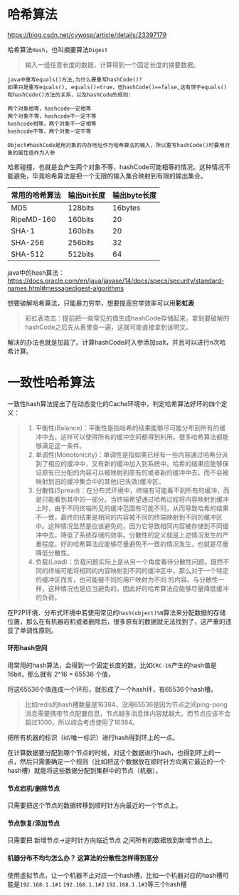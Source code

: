 # 哈希算法

https://blog.csdn.net/cywosp/article/details/23397179

哈希算法`Hash`，也叫摘要算法`Digest`

> 输入一组任意长度的数据，计算得到一个固定长度的摘要数据。

```
java中重写equals()方法,为什么要重写hashCode()?
如果只是重写equals(), equals()=true，但hashCode()==false,这有悖于equals()和hashCode()方法的关系，以及hashCode的规则:

两个对象相等，hashcode一定相等
两个对象不等，hashcode不一定不等
hashcode相等，两个对象不一定相等
hashcode不等，两个对象一定不等

Object#hashCode是用对象的内存地址作为哈希算法的输入，所以重写hashCode()时要用对象的属性值作为入参
```

哈希碰撞，也就是会产生两个对象不等，hashCode可能相等的情况。这种情况不能避免，毕竟哈希算法是把一个无限的输入集合映射到有限的输出集合。

| 常用的哈希算法 | 输出bit长度 | 输出byte长度 |
| -------------- | ----------- | ------------ |
| MD5            | 128bits     | 16bytes      |
| RipeMD-160     | 160bits     | 20           |
| SHA-1          | 160bits     | 20           |
| SHA-256        | 256bits     | 32           |
| SHA-512        | 512bits     | 64           |

java中的hash算法：https://docs.oracle.com/en/java/javase/14/docs/specs/security/standard-names.html#messagedigest-algorithms



想要破解哈希算法，只能暴力穷举，想要提高穷举效率可以用**彩虹表**

> 彩虹表攻击：提前把一些常见的值生成hashCode存储起来，拿到要破解的hashCode之后先从表里查一遍，这就可能直接拿到该明文。

解决的办法也就是加盐了。计算hashCode时入参添加salt，并且可以进行n次哈希计算。





# 一致性哈希算法

一致性hash算法提出了在动态变化的Cache环境中，判定哈希算法好坏的四个定义：

> 1. 平衡性(Balance)：平衡性是指哈希的结果能够尽可能分布到所有的缓冲中去，这样可以使得所有的缓冲空间都得到利用。很多哈希算法都能够满足这一条件。
> 2. 单调性(Monotonicity)：单调性是指如果已经有一些内容通过哈希分派到了相应的缓冲中，又有新的缓冲加入到系统中。哈希的结果应能够保证原有已分配的内容可以被映射到原有的或者新的缓冲中去，而不会被映射到旧的缓冲集合中的其他(已失效)缓冲区。 
> 3. 分散性(Spread)：在分布式环境中，终端有可能看不到所有的缓冲，而是只能看到其中的一部分。当终端希望通过哈希过程将内容映射到缓冲上时，由于不同终端所见的缓冲范围有可能不同，从而导致哈希的结果不一致，最终的结果是相同的内容被不同的终端映射到不同的缓冲区中。这种情况显然是应该避免的，因为它导致相同内容被存储到不同缓冲中去，降低了系统存储的效率。分散性的定义就是上述情况发生的严重程度。好的哈希算法应能够尽量避免不一致的情况发生，也就是尽量降低分散性。 
> 4. 负载(Load)：负载问题实际上是从另一个角度看待分散性问题。既然不同的终端可能将相同的内容映射到不同的缓冲区中，那么对于一个特定的缓冲区而言，也可能被不同的用户映射为不同 的内容。与分散性一样，这种情况也是应当避免的，因此好的哈希算法应能够尽量降低缓冲的负荷。

在P2P环境、分布式环境中若使用常见的`hash(object)%N`算法来分配数据的存储位置，那么在有机器宕机或者删除后，很多原有的数据就无法找到了，这严重的违反了单调性原则。



#### 环形hash空间

用常用的hash算法，会得到一个固定长度的数，比如`CRC-16`产生的hash值是16bit，那么就有 2^16 = 65536 个值，

将这65536个值连成一个环形，就形成了一个hash环，有65536个hash槽。

> 比如redis的hash槽数量是16384，没用65536是因为节点之间ping-pong消息需要携带节点配置信息，节点越多消息体内容就越大。而节点应该不会超过1000，所以综合考虑使用了16384。

把所有机器的标识（id/唯一标识）进行hash得到环上的一点。

在计算数据要分配到哪个节点的时候，对这个数据进行hash，也得到环上的一点，然后只需要确定一个规则（比如把这个数据放在顺时针方向离它最近的一个hash槽）就能将这些数据分配到集群中的节点（机器）。

#### 节点宕机/删除节点

只需要把这个节点的数据转移到顺时针方向最近的一个节点上。

#### 节点恢复/添加节点

只需要把   新增节点->逆时针方向临近节点   之间所有的数据放到新增节点上。

#### 机器分布不均匀怎么办？ 这算法的分散性怎样得到高分

使用虚拟节点，让一个机器不止对应一个hash槽，比如一个机器对应的hash槽可能是`192.168.1.1#1` `192.168.1.1#2` `192.168.1.1#3`等三个hash槽

